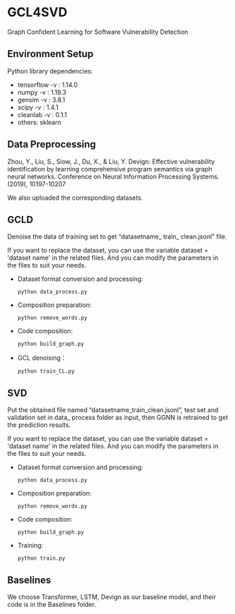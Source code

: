 # GCL4SVD
Graph Confident Learning for Software Vulnerability Detection

## Environment Setup
Python library dependencies:

* tensorflow -v : 1.14.0
* numpy -v : 1.19.3
* gensim -v : 3.8.1
* scipy -v : 1.4.1
* cleanlab -v : 0.1.1
* others: sklearn

## Data Preprocessing
Zhou, Y., Liu, S., Siow, J., Du, X., \& Liu, Y. Devign: Effective vulnerability identification by learning comprehensive program semantics via graph neural networks. Conference on Neural Information Processing Systems. (2019), 10197-10207

We also uploaded the corresponding datasets.
## GCLD
Denoise the data of training set to get “datasetname_ train_ clean.jsonl” file.

If you want to replace the dataset, you can use the variable dataset = 'dataset name' in the related files. And you can modify the parameters in the files to suit your needs.
* Dataset format conversion and processing: 

  `
  python data_process.py
  `
 
* Composition preparation:
  
  `
  python remove_words.py
  `
 
* Code composition:
   
  `
  python build_graph.py
  `
  
* GCL denoising：
    
  `python train_CL.py`
  
## SVD
Put the obtained file named “datasetname_train_clean.jsonl”, test set and validation set in data_ process folder as input, then GGNN is retrained to get the prediction results.

If you want to replace the dataset, you can use the variable dataset = 'dataset name' in the related files. And you can modify the parameters in the files to suit your needs.
* Dataset format conversion and processing:
    
  `python data_process.py`
  
* Composition preparation:
    
  `python remove_words.py`
  
* Code composition:
    
  `python build_graph.py`
  
* Training:
    
  `python train.py`
  
## Baselines
We choose Transformer, LSTM, Devign as our baseline model, and their code is in the Baselines folder.
